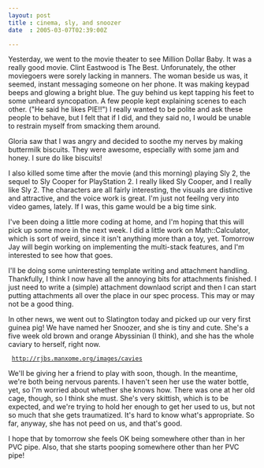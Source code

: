 ```yaml
---
layout: post
title : cinema, sly, and snoozer
date  : 2005-03-07T02:39:00Z

---
```

Yesterday, we went to the movie theater to see Million Dollar Baby.  It was a really good movie.  Clint Eastwood is The Best.  Unforunately, the other moviegoers were sorely lacking in manners.  The woman beside us was, it seemed, instant messaging someone on her phone.  It was making keypad beeps and glowing a bright blue.  The guy behind us kept tapping his feet to some unheard syncopation.  A few people kept explaining scenes to each other.  ("He said he likes PIE!!")  I really wanted to be polite and ask these people to behave, but I felt that if I did, and they said no, I would be unable to restrain myself from smacking them around.

Gloria saw that I was angry and decided to soothe my nerves by making buttermilk biscuits.  They were awesome, especially with some jam and honey.  I sure do like biscuits!

I also killed some time after the movie (and this morning) playing Sly 2, the sequel to Sly Cooper for PlayStation 2.  I really liked Sly Cooper, and I really like Sly 2.  The characters are all fairly interesting, the visuals are distinctive and attractive, and the voice work is great.  I'm just not feeilng very into video games, lately.  If I was, this game would be a big time sink.

I've been doing a little more coding at home, and I'm hoping that this will pick up some more in the next week.  I did a little work on Math::Calculator, which is sort of weird, since it isn't anything more than a toy, yet. Tomorrow Jay will begin working on implementing the multi-stack features, and I'm interested to see how that goes.

I'll be doing some uninteresting template writing and attachment handling. Thankfully, I think I now have all the annoying bits for attachments finished. I just need to write a (simple) attachment downlaod script and then I can start putting attachments all over the place in our spec process.  This may or may not be a good thing.

In other news, we went out to Slatington today and picked up our very first guinea pig!  We have named her Snoozer, and she is tiny and cute.  She's a five week old brown and orange Abyssinian (I think), and she has the whole caviary to herself, right now.
<pre><code>	<a href='http://rjbs.manxome.org/images/cavies'>http://rjbs.manxome.org/images/cavies</a>
</code></pre>

We'll be giving her a friend to play with soon, though.  In the meantime, we're both being nervous parents.  I haven't seen her use the water bottle, yet, so I'm worried about whether she knows how.  There was one at her old cage, though, so I think she must.  She's very skittish, which is to be expected, and we're trying to hold her enough to get her used to us, but not so much that she gets traumatized.  It's hard to know what's appropriate.  So far, anyway, she has not peed on us, and that's good.

I hope that by tomorrow she feels OK being somewhere other than in her PVC pipe.  Also, that she starts pooping somewhere other than her PVC pipe!

